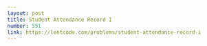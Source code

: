 ```yaml
---
layout: post
title: Student Attendance Record I
number: 551
link: https://leetcode.com/problems/student-attendance-record-i
---
```

